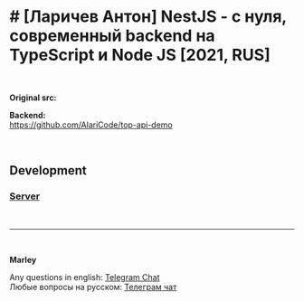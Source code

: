 # # [Ларичев Антон] NestJS - с нуля, современный backend на TypeScript и Node JS [2021, RUS]

<br/>

**Original src:**

**Backend:**  
https://github.com/AlariCode/top-api-demo

<br/>

## Development

### [Server](./app/server/Readme.md)

<br/>

---

<br/>

**Marley**

Any questions in english: <a href="https://jsdev.org/chat/">Telegram Chat</a>  
Любые вопросы на русском: <a href="https://jsdev.ru/chat/">Телеграм чат</a>
